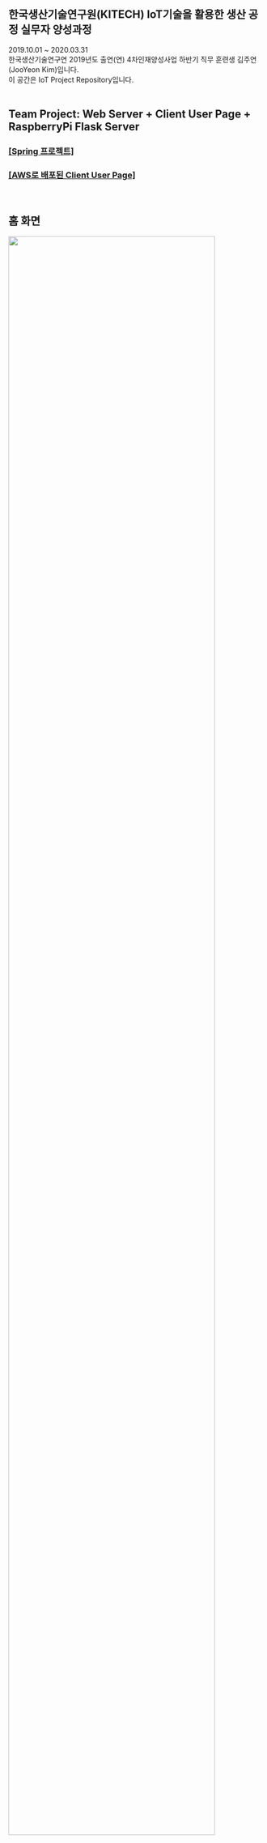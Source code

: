 ## 한국생산기술연구원(KITECH) IoT기술을 활용한 생산 공정 실무자 양성과정
2019.10.01 ~ 2020.03.31 <br>
한국생산기술연구연 2019년도 출연(연) 4차인재양성사업 하반기 직무 훈련생 김주연(JooYeon Kim)입니다.<br>
이 공간은 IoT Project Repository입니다. <br><br>
## Team Project: Web Server + Client User Page + RaspberryPi Flask Server
<h3><a href="https://github.com/jysaa5/KITECH_5G-Smart_Home/tree/master/Server_And_Client%20User%20Page_Version_2020.03.09/IoT_TeamProject_200309">[Spring 프로젝트] </a></h3>
<h3><a href="http://ec2-13-209-26-197.ap-northeast-2.compute.amazonaws.com:8080/smarthome/">[AWS로 배포된 Client User Page]</a><br></h3>
<br>
<h2>홈 화면</h2>
<img src="https://github.com/jysaa5/KITECH_5G-Smart_Home/blob/master/Project_Photo/Team%20Project_IoT_00.PNG?raw=true" width="90%" height="90%">
<h2>Smart CCTV 촬영 사진&동영상</h2>
<img src="https://github.com/jysaa5/KITECH_5G-Smart_Home/blob/master/Project_Photo/Team%20Project_IoT_01.PNG?raw=true" width="90%" height="90%">
<h2>Smart CCTV 촬영 사진&동영상 상세보기</h2>
<img src="https://github.com/jysaa5/KITECH_5G-Smart_Home/blob/master/Project_Photo/Team%20Project_IoT_02.png?raw=true" width="90%" height="90%">
<h2>Smart CCTV 실시간</h2>
<img src="https://github.com/jysaa5/KITECH_5G-Smart_Home/blob/master/Project_Photo/Team%20Project_IoT_04.png?raw=true" width="90%" height="90%">
<ul>
  <li>프로젝트 주제: Smart Home<br></li>
  <li>프로젝트 기간: 2020.02.19~2020.03.27<br></li>
  <li>팀명: 5G / 팀장: 박지은  <br></li>
  <li>팀원: <a href="https://github.com/jy950902">구자윤</a>, <a href="https://github.com/jysaa5">김주연</a>, <a href="https://github.com/jieunin1213">박지은</a>, <a href="https://github.com/capashage2">정용기</a>,  <a href="https://github.com/sjm99198">조성빈</a>, <a href="https://github.com/db3124">조지윤</a>   <br></li>
  <li>역할: 각각 센서 연결, 코드 작성 중 <br></li>
  <li>H/W: RaspberryPi 3
 </ul>
